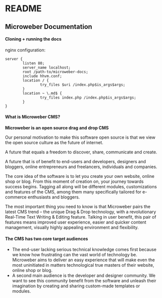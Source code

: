 # README

## Microweber Documentation

#### Cloning + running the docs

nginx configuration:

```
server {
        listen 80;
        server_name localhost;
        root /path-to/microweber-docs;
        include hhvm.conf;
        location / {
                try_files $uri /index.php$is_args$args;
        }
        location ~ \.md$ {
                try_files index.php /index.php$is_args$args;
        }
}
```

#### What is Microweber CMS?

**Microweber is an open source drag and drop CMS**

Our personal motivation to make this software open source is that we view the open source culture as the future of internet.

A future that equals a freedom to discover, share, communicate and create.

A future that is of benefit to end-users and developers, designers and bloggers, online entrepreneurs and freelancers, individuals and companies.

The core idea of the software is to let you create your own website, online shop or blog. From this moment of creation on, your journey towards success begins. Tagging all along will be different modules, customizations and features of the CMS, among them many specifically tailored for e-commerce enthusiasts and bloggers.

The most important thing you need to know is that Microweber pairs the latest CMS trend – the unique Drag & Drop technology, with a revolutionary Real-Time Text Writing & Editing feature. Talking in user benefit, this pair of features means improved user experience, easier and quicker content management, visually highly appealing environment and flexibility.

#### The CMS has two core target audiences

* The end-user lacking serious technical knowledge comes first because we know how frustrating can the vast world of technology be. Microweber aims to deliver an easy experience that will make even the most uninitiated in matters technological true masters of their website, online shop or blog.
* A second main audience is the developer and designer community. We want to see this community benefit from the software and unleash their imagination by creating and sharing custom-made templates or modules.
